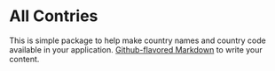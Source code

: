 # All Contries

This is simple package to help make country names and country code available in your application.
[Github-flavored Markdown](https://github.com/cehstephen/allcountries/)
to write your content.